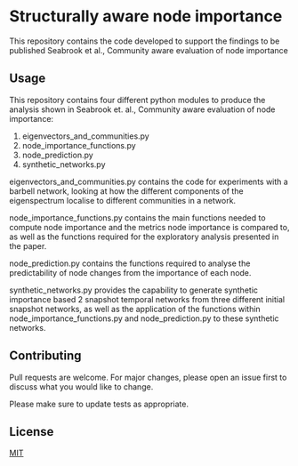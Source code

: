 # Structurally aware node importance

This repository contains the code developed to support the findings to be published 
Seabrook et al., Community aware evaluation of node importance

## Usage
This repository contains four different python modules to produce the analysis shown
in Seabrook et. al., Community aware evaluation of node importance:
1. eigenvectors_and_communities.py
2. node_importance_functions.py
3. node_prediction.py
4. synthetic_networks.py

eigenvectors_and_communities.py contains the code for experiments with a barbell network,
looking at how the different components of the eigenspectrum localise to different
communities in a network.

node_importance_functions.py contains the main functions needed to compute node
importance and the metrics node importance is compared to, as well as the functions 
required for the exploratory analysis presented in the paper.

node_prediction.py contains the functions required to analyse the predictability of 
node changes from the importance of each node. 

synthetic_networks.py provides the capability to generate synthetic importance based
2 snapshot temporal networks from three different initial snapshot networks, as well
as the application of the functions within node_importance_functions.py and node_prediction.py
to these synthetic networks. 

## Contributing
Pull requests are welcome. For major changes, please open an issue first to discuss 
what you would like to change.

Please make sure to update tests as appropriate.

## License
[MIT](https://choosealicense.com/licenses/mit/)
